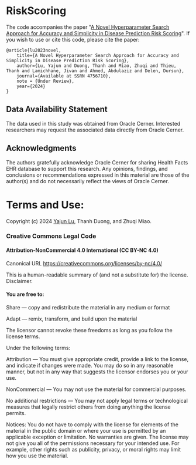 # RiskScoring

The code accompanies the paper "[A Novel Hyperparameter Search Approach for Accuracy and Simplicity in Disease Prediction Risk Scoring](https://papers.ssrn.com/sol3/papers.cfm?abstract_id=4756710)". If you wish to use or cite this code, please cite the paper:

  	@article{lu2023novel,
    	title={A Novel Hyperparameter Search Approach for Accuracy and Simplicity in Disease Prediction Risk Scoring},
    	author={Lu, Yajun and Duong, Thanh and Miao, Zhuqi and Thieu, Thanh and Lamichhane, Jivan and Ahmed, Abdulaziz and Delen, Dursun},
    	journal={Available at SSRN 4756710},
	 	note = {Under Review},
    	year={2024}
  	}

## Data Availability Statement
The data used in this study was obtained from Oracle Cerner. Interested researchers may request the associated data directly from Oracle Cerner.

## Acknowledgments
The authors gratefully acknowledge Oracle Cerner for sharing Health Facts EHR database to support this research. Any opinions, findings, and conclusions or recommendations expressed in this material are those of the author(s) and do not necessarily reflect the views of Oracle Cerner.

# Terms and Use:

Copyright (c) 2024 [Yajun Lu](https://yajunlu.com/), Thanh Duong, and Zhuqi Miao.

### Creative Commons Legal Code

#### Attribution-NonCommercial 4.0 International (CC BY-NC 4.0) 
Canonical URL  https://creativecommons.org/licenses/by-nc/4.0/

This is a human-readable summary of (and not a substitute for) the license. Disclaimer. 

#### You are free to:

Share — copy and redistribute the material in any medium or format

Adapt — remix, transform, and build upon the material

The licensor cannot revoke these freedoms as long as you follow the license terms.

Under the following terms:

Attribution — You must give appropriate credit, provide a link to the license, and indicate if changes were made. You may do so in any reasonable manner, but not in any way that suggests the licensor endorses you or your use.

NonCommercial — You may not use the material for commercial purposes.

No additional restrictions — You may not apply legal terms or technological measures that legally restrict others from doing anything the license permits.

Notices:
You do not have to comply with the license for elements of the material in the public domain or where your use is permitted by an applicable exception or limitation.
No warranties are given. The license may not give you all of the permissions necessary for your intended use. For example, other rights such as publicity, privacy, or moral rights may limit how you use the material.




